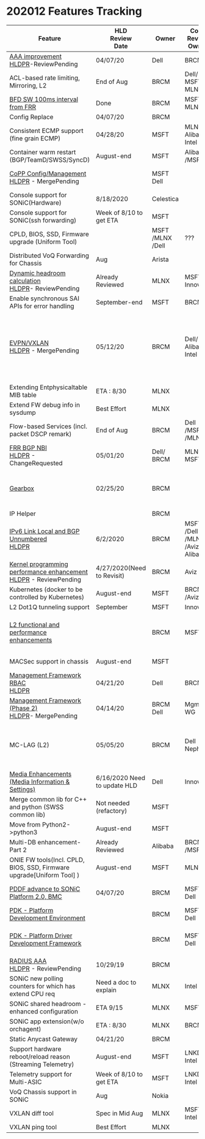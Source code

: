 # 202012 Features Tracking

| Feature  | HLD<br/>Review<br/>Date | Owner| Code<br>Review<br> Owner| Code<br>Review<br>Date | Code PR Status                                                     |
| ----------------------------------- | --------------------- | -----------|-----------| ------------------------ | ------------------------------------------------------------ | 
| [AAA improvement ](https://github.com/Azure/SONiC/blob/a46aa68b3a3ca57fea28c3d139fcef437e0cf0e6/doc/aaa/AAA%20Improvements/AAA%20Improvements.md)<br>[HLDPR](https://github.com/Azure/SONiC/pull/583)-ReviewPending  | 04/07/20     | Dell   | BRCM | Need ETA |  |
| ACL-based rate limiting, Mirroring, L2  | End of Aug | BRCM| Dell/<br>MSFT/<br>MLNX | Need ETA  |  |
| [BFD SW 100ms interval from FRR](https://github.com/Azure/SONiC/blob/master/doc/bfd/BFD_Enhancement_HLD.md)| Done     | BRCM   | MSFT/<br>MLNX|  | New PR for replacing 3838 ? | [3838](https://github.com/Azure/sonic-buildimage/pull/3838) - change requested;<br>[5197](https://github.com/FRRouting/frr/pull/5197) - Merged|
| Config Replace  | 04/07/20     | BRCM|  |   |  |
| Consistent ECMP support (fine grain ECMP)  | 04/28/20     | MSFT| MLNX/<br>Alibaba/<br>Intel | Need ETA | [1315](https://github.com/Azure/sonic-swss/pull/1315)- ReviewPending  |
| Container warm restart (BGP/TeamD/SWSS/SyncD) | August-end | MSFT| Alibaba<br>/MSFT | September | Need PR  |
| [CoPP Config/Management](https://github.com/Azure/SONiC/blob/fdc7cff16b7f42f1a1b01dd506279e3e9f9269cb/doc/copp/CoPP%20Config%20and%20Management.md)<br>[HLDPR](https://github.com/Azure/SONiC/pull/606) - MergePending |  | MSFT<br>Dell|  |   | [358](https://github.com/Azure/sonic-swss-common/pull/358)-Merged<br>[1333](https://github.com/Azure/sonic-swss/pull/1333)-ReviewPending<br>[4861](https://github.com/Azure/sonic-buildimage/pull/4861)-ChangeRequired|
| Console support for SONiC(Hardware) | 8/18/2020 | Celestica |  |   |  |
| Console support for SONiC(ssh forwarding) | Week of 8/10 to get ETA | MSFT |  | Need PR | |
| CPLD, BIOS, SSD, Firmware upgrade (Uniform Tool) |     | MSFT<br>/MLNX<br>/Dell| ??? |   |  |
| Distributed VoQ Forwarding for Chassis | Aug    | Arista |  |   |  |
| [Dynamic headroom calculation](https://github.com/Azure/SONiC/blob/415f19931bccd900ac528b100aafffa6000e82e9/doc/qos/dynamically-headroom-calculation.md)<br>[HLDPR](https://github.com/Azure/SONiC/pull/605)- ReviewPending|   Already Reviewed   |  MLNX  | MSFT/<br>Innovium |   |   |
| Enable synchronous SAI APIs for error handling | September-end | MSFT | BRCM | October-end  |Need PR  |
| [EVPN/VXLAN](https://github.com/Azure/SONiC/blob/7fbda34ee3315960c164a0c202f39c2ec515cfc3/doc/vxlan/EVPN/EVPN_VXLAN_HLD.md)<br>[HLDPR](https://github.com/Azure/SONiC/pull/437) - MergePending| 05/12/20    |  BRCM|Dell/<br>Alibaba/<br>Intel| |[339](https://github.com/Azure/sonic-swss-common/pull/339) - Merged<br>[350](https://github.com/Azure/sonic-swss-common/pull/350) - ReviewPending<br>[1264](https://github.com/Azure/sonic-swss/pull/1264) - FinalReviewAndApprovalPending<br>[1266](https://github.com/Azure/sonic-swss/pull/1266) - FinalReviewAndApprovalPending<br>[1318](https://github.com/Azure/sonic-swss/pull/1318) - ReviewPending<br>[1267](https://github.com/Azure/sonic-swss/pull/1267) - ReviewPending<br>[870](https://github.com/Azure/sonic-utilities/pull/870) - ReviewPending  |
| Extending Entphysicaltable MIB table |  ETA : 8/30   | MLNX |  |   |  | 
| Extend FW debug info in sysdump | Best Effort    | MLNX  |  |   |  |
| Flow-based Services (incl. packet DSCP remark)      |  End of Aug   |  BRCM| Dell<br>/MSFT<br>/MLNX |  |    |  
| [FRR BGP NBI](https://github.com/Azure/SONiC/blob/48e9012c548528b6528745bda9d75b4164e785eb/doc/mgmt/SONiC_Design_Doc_Unified_FRR_Mgmt_Interface.md)<br>[HLDPR](https://github.com/Azure/SONiC/pull/544) - ChangeRequested| 05/01/20    |  Dell/<br>BRCM  | MLNX/<br>MSFT |Need ETA | |
| [Gearbox](https://github.com/Azure/SONiC/blob/master/doc/gearbox/gearbox_mgr_design.md)| 02/25/20    |  BRCM|  |  | [347](https://github.com/Azure/sonic-swss-common/pull/347) - Merged <br>[931](https://github.com/Azure/sonic-utilities/pull/931) - Merged<br>[1321](https://github.com/Azure/sonic-swss/pull/1321) - Merged<br>[624](https://github.com/Azure/sonic-sairedis/pull/624) - Merged<br>[4851](https://github.com/Azure/sonic-buildimage/pull/4851)-MergePending |
| IP Helper|     |  BRCM|  |  |
| [IPv6 Link Local and BGP Unnumbered](https://github.com/Azure/SONiC/blob/3d2e5e66e05bcce0a64f5ad077b96ae2006527fd/doc/ipv6/ipv6_link_local.md)<br>[HLDPR](https://github.com/Azure/SONiC/pull/625) |  6/2/2020   |  BRCM|MSFT<br>/Dell<br>/MLNX<br>/Aviz/<br>Alibaba| | |
| [Kernel programming performance enhancement](https://github.com/Azure/SONiC/blob/f39c72147209aab8fec5deebb965bf4c91a1f876/doc/platform/nlapi/netlink_api_kernel_programming.md)<br>[HLDPR](https://github.com/Azure/SONiC/pull/493) - ReviewPending| 4/27/2020(Need to Revisit)   |  BRCM| Aviz | Need ETA  |  |
| Kubernetes (docker to be controlled by Kubernetes)  | August-end |  MSFT| BRCM<br>/Aviz | September | Need PR |
| L2 Dot1Q tunneling support       | September |  MSFT| Innovium |November| Need PR |  
| [L2 functional and performance enhancements](https://github.com/Azure/SONiC/pull/379)|     |BRCM|MSFT|   | [885](https://github.com/Azure/sonic-swss/pull/885) - FinalReviewAndApprovalPending<br>[529](https://github.com/Azure/sonic-utilities/pull/529) - NotYetApproved &<br> NeedsConflictResolutions<br>[114](https://github.com/Azure/sonic-snmpagent/pull/114) - Merged|
| MACSec support in chassis |  August-end   | MSFT|  | October-mid  | Need PR  |
| [Management Framework RBAC ](https://github.com/Azure/SONiC/blob/48fab9db4f090c5beaea5f7a8fdcb9474d23a4e9/doc/aaa/SONiC%20RBAC.md)<br>[HLDPR]()| 04/21/20|  Dell  | BRCM |  |  |
| [Management Framework (Phase 2)](https://github.com/Azure/SONiC/blob/34cac1aabdc865fc41cbe064a2ab2442645524b1/doc/mgmt/Management%20Framework.md)<br>[HLDPR](https://github.com/Azure/SONiC/pull/550#)- MergePending| 04/14/20    |  BRCM<br>Dell|Mgmt WG| PR list incomplete | [18](https://github.com/Azure/sonic-mgmt-framework/pull/18) - Merged<br>[19](https://github.com/Azure/sonic-mgmt-framework/pull/19) - Closed<br>[25](https://github.com/Azure/sonic-mgmt-framework/pull/25) - Closed |
| MC-LAG (L2)| 05/05/20    |  BRCM|Dell<br>Nephos | | [596](https://github.com/Azure/SONiC/pull/596) - Open<br>[885](https://github.com/Azure/sonic-swss/pull/885) - Open<br>[4819](https://github.com/Azure/sonic-buildimage/pull/4819) - Open<br>[1331](https://github.com/Azure/sonic-swss/pull/1331) - Open<br>[1349](https://github.com/Azure/sonic-swss/pull/1349) - Open<br>[529](https://github.com/Azure/sonic-utilities/pull/529) - Open |
| [Media Enhancements<br>(Media Information & Settings)](https://github.com/Azure/SONiC/blob/a6e9636552149829e39a82705d1ad2b48a17b3f0/doc/media-info-enhancements/media-info.md)|6/16/2020 Need to update  HLD|Dell| Innovium | Need ETA |  |
| Merge common lib for C++ and python (SWSS common lib) | Not needed (refactory) | MSFT |  |  October-end | Need PR |
| Move from Python2->python3 | August-end | MSFT |  | On-going effort | Need PR  |
| Multi-DB enhancement-Part 2|  Already Reviewed   |  Alibaba  | BRCM<br>/MSFT | End of Sept |  |
| ONIE FW tools(Incl. CPLD, BIOS, SSD, Firmware upgrade[Uniform Tool] )|  August-end   |  MSFT  |MLNX| September  | Need PR  |
| [PDDF advance to SONiC Platform 2.0, BMC](https://github.com/Azure/SONiC/blob/master/doc/platform/brcm_pdk_pddf.md)| 04/07/20|BRCM|MSFT<br>Dell|  | [4756](https://github.com/Azure/sonic-buildimage/pull/4756) - ChangeRequested<br>[940](https://github.com/Azure/sonic-utilities/pull/940) - ChangeRequested<br>[92](https://github.com/Azure/sonic-platform-common/pull/92) - Merged |
| [PDK - Platform Development Environment](https://github.com/Azure/SONiC/blob/master/doc/platform/pde.md)|     |  BRCM|MSFT<br>Dell|   | [3778](https://github.com/Azure/sonic-buildimage/pull/3778) - ChangeRequested<br>[28](https://github.com/Azure/sonic-platform-pdk-pde/pull/28) - Merged |
| [PDK - Platform Driver Development Framework](https://github.com/Azure/SONiC/blob/master/doc/platform/brcm_pdk_pddf.md)|     |  BRCM|MSFT<br>Dell|   | [3387](https://github.com/Azure/sonic-buildimage/pull/3387) - ApprovalPending &<br> NeedsConflictResolutions<br>[624](https://github.com/Azure/sonic-utilities/pull/624) - Merged<br>[62](https://github.com/Azure/sonic-platform-common/pull/62) - Merged|
| [RADIUS AAA](https://github.com/Azure/SONiC/blob/3edad287edc79ea7e227648cba566a6ce347bf49/doc/aaa/radius_authentication.md)<br>[HLDPR](https://github.com/Azure/SONiC/pull/500) - ReviewPending| 10/29/19    |BRCM|  |  |[4220](https://github.com/Azure/sonic-buildimage/pull/4220) - ReviewPending <br>[830](https://github.com/Azure/sonic-utilities/pull/830) - ReviewPending|
| SONiC new polling counters for which has extend CPU req| Need a doc to explain   |  MLNX | Intel | ETA : Aug  |  |
| SONiC shared headroom - enhanced configuration | ETA 9/15 |  MLNX | MSFT  | Need ETA  |  |
| SONiC app extension(w/o orchagent) |   ETA : 8/30  | MLNX | BRCM |  ETA : Oct |  |
| Static Anycast Gateway| 04/21/20    |  BRCM  |  |   |  |
| Support hardware reboot/reload reason (Streaming Telemetry) | August-end | MSFT | LNKD/<br>Intel  | October  | Need PR |
| Telemetry support for Multi-ASIC | Week of 8/10 to get ETA | MSFT  | LNKD/<br>Intel | | Need PR  | 
| VoQ Chassis support in SONiC |  Aug   | Nokia |  |   |  |
| VXLAN diff tool  |  Spec in Mid Aug   | MLNX | MSFT/<br>Intel  |   |  |
| VXLAN ping tool |  Best Effort   | MLNX |  |   |  |

